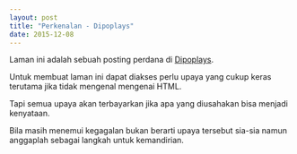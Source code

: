 ```yaml
---
layout: post
title: "Perkenalan - Dipoplays"
date: 2015-12-08
---
```

Laman ini adalah sebuah posting perdana di <a href="http://dipoplays.github.io">Dipoplays</a>.

Untuk membuat laman ini dapat diakses perlu upaya yang cukup keras terutama jika tidak mengenal mengenai HTML.

Tapi semua upaya akan terbayarkan jika apa yang diusahakan bisa menjadi kenyataan.

Bila masih menemui kegagalan bukan berarti upaya tersebut sia-sia namun anggaplah sebagai langkah untuk kemandirian.
